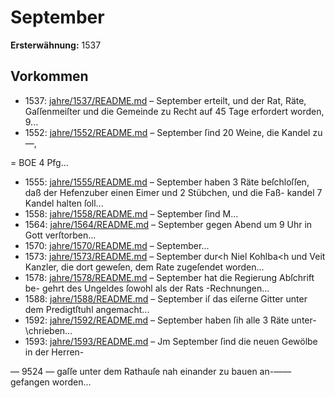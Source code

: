 # September

**Ersterwähnung:** 1537

## Vorkommen
- 1537: [jahre/1537/README.md](../jahre/1537/README.md) – September erteilt,
und der Rat, Räte, Gaſſenmeiſter und die Gemeinde zu
Recht auf 45 Tage erfordert worden, 9...
- 1552: [jahre/1552/README.md](../jahre/1552/README.md) – September ſind 20 Weine, die Kandel zu
—,


= BOE
4 Pfg...
- 1555: [jahre/1555/README.md](../jahre/1555/README.md) – September haben 3 Räte beſchloſſen, daß der
Hefenzuber einen Eimer und 2 Stübchen, und die Faß-
kandel 7 Kandel halten ſoll...
- 1558: [jahre/1558/README.md](../jahre/1558/README.md) – September ſind M...
- 1564: [jahre/1564/README.md](../jahre/1564/README.md) – September gegen Abend um 9 Uhr in
Gott verſtorben...
- 1570: [jahre/1570/README.md](../jahre/1570/README.md) – September...
- 1573: [jahre/1573/README.md](../jahre/1573/README.md) – September dur<h Niel Kohlba<h und Veit
Kanzler, die dort geweſen, dem Rate zugeſendet worden...
- 1578: [jahre/1578/README.md](../jahre/1578/README.md) – September hat die Regierung Abſchrift be-
gehrt des Ungeldes ſowohl als der Rats -Rechnungen...
- 1588: [jahre/1588/README.md](../jahre/1588/README.md) – September iſ das eiſerne Gitter unter dem
Predigtſtuhl angemacht...
- 1592: [jahre/1592/README.md](../jahre/1592/README.md) – September haben ſih alle 3 Räte unter-
\chrieben...
- 1593: [jahre/1593/README.md](../jahre/1593/README.md) – Jm September ſind die neuen Gewölbe in der Herren-


— 9524 —
gaſſe unter dem Rathauſe nah einander zu bauen an-——
gefangen worden...
